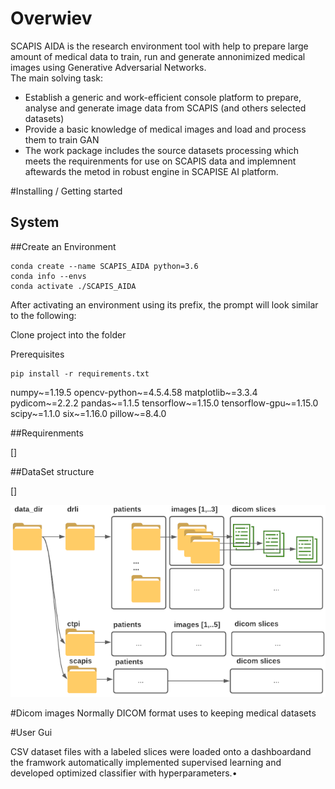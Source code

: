 # Overwiev

SCAPIS AIDA is the research environment tool with help to prepare large amount of medical data to train, run and generate annonimized medical images using  Generative Adversarial Networks.<br>
The main solving task:<br>
* Establish a generic and work-efficient console platform to prepare, analyse and generate image data from SCAPIS (and others selected datasets)
* Provide a basic knowledge of medical images and load and process them to train GAN
* The work package includes the source datasets processing which meets the requirenments for use on SCAPIS data and implemnent aftewards the metod in robust engine in SCAPISE AI platform.


#Installing / Getting started

## System 
##Create an Environment 
```
conda create --name SCAPIS_AIDA python=3.6
conda info --envs
conda activate ./SCAPIS_AIDA
```
After activating an environment using its prefix, the prompt will look similar to the following:

Clone project into the folder

Prerequisites
```
pip install -r requirements.txt
```

numpy~=1.19.5
opencv-python~=4.5.4.58
matplotlib~=3.3.4
pydicom~=2.2.2
pandas~=1.1.5
tensorflow~=1.15.0
tensorflow-gpu~=1.15.0
scipy~=1.1.0
six~=1.16.0
pillow~=8.4.0

##Requirenments 

[]

##DataSet structure

[]

![](img/BlankDiagram.png)

#Dicom images
Normally DICOM format uses to keeping medical datasets 

#User Gui

CSV dataset files with a labeled slices were loaded onto a dashboardand the framwork  automatically implemented supervised learning and developed optimized classifier with hyperparameters.•

